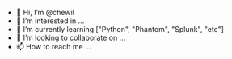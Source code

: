 - 👋 Hi, I’m @chewil
- 👀 I’m interested in ...
- 🌱 I’m currently learning ["Python", "Phantom", "Splunk", "etc"]
- 💞️ I’m looking to collaborate on ...
- 📫 How to reach me ...

<!---
chewil/chewil is a ✨ special ✨ repository because its `README.md` (this file) appears on your GitHub profile.
You can click the Preview link to take a look at your changes.
--->
